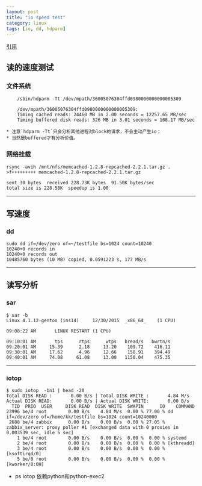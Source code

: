 ```yaml
---
layout: post
title: "io speed test"
category: linux
tags: [io, dd, hdparm]
---
```


[引用](http://askubuntu.com/questions/87035/how-to-check-hard-disk-performance)

## 读的速度测试


### 文件系统

```
    /sbin/hdparm -Tt /dev/mpath/36005076304ffd0980000000000005309 
```

```
    /dev/mpath/36005076304ffd0980000000000005309: 
    Timing cached reads: 24460 MB in 2.00 seconds = 12257.65 MB/sec 
    Timing buffered disk reads: 326 MB in 3.01 seconds = 108.17 MB/sec 
```

    * 注意`hdparm -Tt`只会分析其他进程对block的请求，不会主动产生io；
    * 当然是buffered才有分析价值。


### 网络挂载

```
rsync -avih /mnt/nfs/memcached-1.2.8-repcached-2.2.1.tar.gz .
>f+++++++++ memcached-1.2.8-repcached-2.2.1.tar.gz

sent 30 bytes  received 228.73K bytes  91.50K bytes/sec
total size is 228.58K  speedup is 1.00
```

---

## 写速度


###  dd

```
sudo dd if=/dev/zero of=~/testfile bs=1024 count=10240
10240+0 records in
10240+0 records out
10485760 bytes (10 MB) copied, 0.0591223 s, 177 MB/s
```

---

## 读写分析

### sar

```
$ sar -b
Linux 4.1.12-gentoo (ins14)     12/30/2015  _x86_64_    (1 CPU)

09:08:22 AM       LINUX RESTART (1 CPU)

09:10:01 AM       tps      rtps      wtps   bread/s   bwrtn/s
09:20:01 AM     15.39      2.18     13.20    109.72    416.11
09:30:01 AM     17.62      4.96     12.66    158.91    394.49
09:40:01 AM     74.08     61.08     13.00   1150.04    475.35
```

---

### iotop

```
$ sudo iotop  -bn1 | head -20
Total DISK READ :       0.00 B/s | Total DISK WRITE :       4.84 M/s
Actual DISK READ:       0.00 B/s | Actual DISK WRITE:       0.00 B/s
  TID  PRIO  USER     DISK READ  DISK WRITE  SWAPIN      IO    COMMAND
23996 be/4 root        0.00 B/s    4.84 M/s  0.00 % 77.00 % dd if=/dev/zero of=/home/kk/testfile bs=1024 count=10240000
 2688 be/4 zabbix      0.00 B/s    0.00 B/s  0.00 % 27.05 % zabbix_server: proxy poller #1 [exchanged data with 0 proxies in 0.003539 sec, idle 5 sec]
    1 be/4 root        0.00 B/s    0.00 B/s  0.00 %  0.00 % systemd
    2 be/4 root        0.00 B/s    0.00 B/s  0.00 %  0.00 % [kthreadd]
    3 be/4 root        0.00 B/s    0.00 B/s  0.00 %  0.00 % [ksoftirqd/0]
    5 be/0 root        0.00 B/s    0.00 B/s  0.00 %  0.00 % [kworker/0:0H]
```

* ps iotop 依赖python和python-exec2


